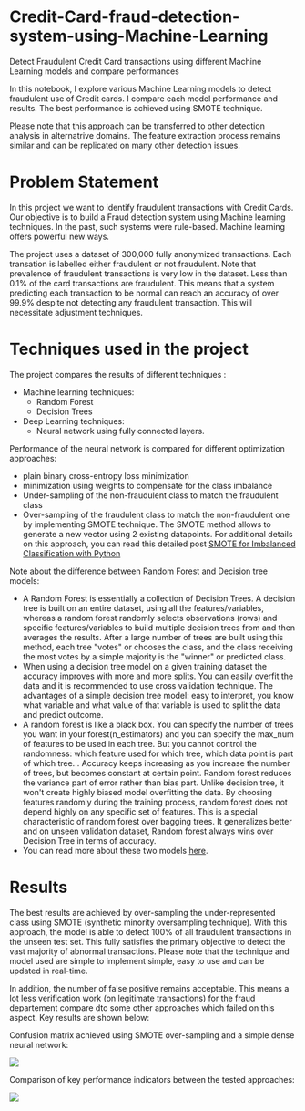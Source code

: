 # Credit-Card-fraud-detection-system-using-Machine-Learning
Detect Fraudulent Credit Card transactions using different Machine Learning models and compare performances

In this notebook, I explore various Machine Learning models to detect fraudulent use of Credit cards. I compare each model performance and results. The best performance is achieved using SMOTE technique.

Please note that this approach can be transferred to other detection analysis in alternatrive domains. The feature extraction process remains similar and can be replicated on many other detection issues.

# Problem Statement

In this project we want to identify fraudulent transactions with Credit Cards.
Our objective is to build a Fraud detection system using Machine learning techniques.
In the past, such systems were rule-based. Machine learning offers powerful new ways.

The project uses a dataset of 300,000 fully anonymized transactions. Each transation is labelled either fraudulent or not fraudulent.
Note that prevalence of fraudulent transactions is very low in the dataset. Less than 0.1% of the card transactions are fraudulent. This means that a system predicting each transaction to be normal can reach an accuracy of over 99.9% despite not detecting any fraudulent transaction. This will necessitate adjustment techniques.

# Techniques used in the project
The project compares the results of different techniques :
- Machine learning techniques:
  - Random Forest
  - Decision Trees
- Deep Learning techniques:
  - Neural network using fully connected layers.

Performance of the neural network is compared for different optimization approaches:
- plain binary cross-entropy loss minimization
- minimization using weights to compensate for the class imbalance
- Under-sampling of the non-fraudulent class to match the fraudulent class
- Over-sampling of the fraudulent class to match the non-fraudulent one by implementing SMOTE technique. The SMOTE method allows to generate a new vector using 2 existing datapoints. For additional details on this approach, you can read this detailed post [SMOTE for Imbalanced Classification with Python](https://machinelearningmastery.com/smote-oversampling-for-imbalanced-classification/)

Note about the difference between Random Forest and Decision tree models:
- A Random Forest is essentially a collection of Decision Trees. A decision tree is built on an entire dataset, using all the features/variables, whereas a random forest randomly selects observations (rows) and specific features/variables to build multiple decision trees from and then averages the results. After a large number of trees are built using this method, each tree "votes" or chooses the class, and the class receiving the most votes by a simple majority is the "winner" or predicted class. 
- When using a decision tree model on a given training dataset the accuracy improves with more and more splits. You can easily overfit the data and it is recommended to use cross validation technique. The advantages of a simple decision tree model:  easy to interpret, you know what variable and what value of that variable is used to split the data and predict outcome.
- A random forest is like a black box. You can specify the number of trees you want in your forest(n_estimators) and you can specify the max_num of features to be used in each tree. But you cannot control the randomness: which feature used for which tree, which data point is part of which tree... Accuracy keeps increasing as you increase the number of trees, but becomes constant at certain point. Random forest reduces the variance part of error rather than bias part. Unlike decision tree, it won't create highly biased model overfitting the data. By choosing features randomly during the training process, random forest does not depend highly on any specific set of features. This is a special characteristic of random forest over bagging trees. It generalizes better and on unseen validation dataset, Random forest always wins over Decision Tree in terms of accuracy.
- You can read more about these two models [here](https://www.analyticsvidhya.com/blog/2020/05/decision-tree-vs-random-forest-algorithm/).

# Results

The best results are achieved by over-sampling the under-represented class using SMOTE (synthetic minority oversampling technique).
With this approach, the model is able to detect 100% of all fraudulent transactions in the unseen test set. This fully satisfies the primary objective to detect the vast majority of abnormal transactions. Please note that the technique and model used are simple to implement simple, easy to use and can be updated in real-time.

In addition, the number of false positive remains acceptable. This means a lot less verification work (on legitimate transactions) for the fraud departement compare dto some other approaches which failed on this aspect. Key results are shown below:

Confusion matrix achieved using SMOTE over-sampling and a simple dense neural network:

![](confusion_matrix.png)

Comparison of key performance indicators between the tested approaches:

![](benchmark.png)
